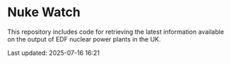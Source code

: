 # Nuke Watch

This repository includes code for retrieving the latest information available on the output of EDF nuclear power plants in the UK.

Last updated: 2025-07-16 16:21
